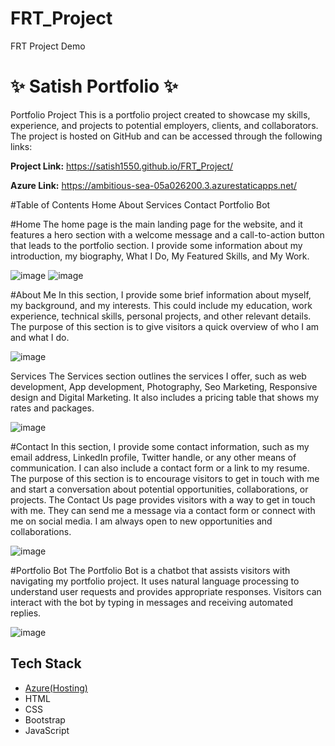 # FRT_Project
FRT Project Demo

# ✨  Satish Portfolio  ✨

Portfolio Project
This is a portfolio project created to showcase my skills, experience, and projects to potential employers, clients, and collaborators. 
The project is hosted on GitHub and can be accessed through the following links:

**Project Link:** https://satish1550.github.io/FRT_Project/

**Azure Link:** https://ambitious-sea-05a026200.3.azurestaticapps.net/


#Table of Contents
Home
About
Services
Contact
Portfolio Bot


#Home
The home page is the main landing page for the website, 
and it features a hero section with a welcome message and a call-to-action button that leads to the portfolio section.
I provide some information about my introduction, my biography, What I Do, My Featured Skills, and My Work.

![image](https://user-images.githubusercontent.com/103049738/232609772-4b60a9c8-bd57-4d01-acbd-3c7465ca87c5.png)
![image](https://user-images.githubusercontent.com/103049738/232609795-3b39335d-e9e8-4379-aa90-87963c1a2a4e.png)


#About Me
In this section, I provide some brief information about myself, my background, and my interests. 
This could include my education, work experience, technical skills, personal projects, and other relevant details. 
The purpose of this section is to give visitors a quick overview of who I am and what I do.

![image](https://user-images.githubusercontent.com/103049738/232609921-7012e899-26da-430f-a903-c9de8a72367f.png)


Services
The Services section outlines the services I offer, such as web development, App development, Photography, Seo Marketing, Responsive design and Digital Marketing.
It also includes a pricing table that shows my rates and packages.

![image](https://user-images.githubusercontent.com/103049738/232610484-68a997a1-70cd-4e9c-a463-76b6bc01a2c1.png)



#Contact
In this section, I provide some contact information, such as my email address, LinkedIn profile, Twitter handle, or any other means of communication. 
I can also include a contact form or a link to my resume. The purpose of this section is to encourage visitors to get in touch with me and start a conversation about potential opportunities, collaborations, or projects.
The Contact Us page provides visitors with a way to get in touch with me. They can send me a message via a contact form or connect with me on social media. I am always open to new opportunities and collaborations.

![image](https://user-images.githubusercontent.com/103049738/232610982-96ef961b-70ce-40de-a944-189f6649f0cf.png)


#Portfolio Bot
The Portfolio Bot is a chatbot that assists visitors with navigating my portfolio project. It uses natural language processing to understand user requests and provides appropriate responses. 
Visitors can interact with the bot by typing in messages and receiving automated replies.

![image](https://user-images.githubusercontent.com/103049738/232611180-7e757147-3779-4dec-955b-57319999b83a.png)



## Tech Stack

- [Azure(Hosting)](https://azure.microsoft.com/en-in/features/azure-portal/)
- HTML
- CSS
- Bootstrap
- JavaScript

